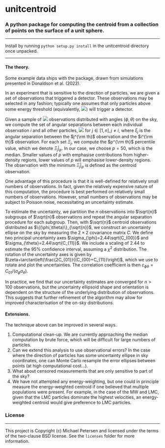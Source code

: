# unitcentroid

### A python package for computing the centroid from a collection of points on the surface of a unit sphere.

-------

Install by running `python setup.py install` in the unitcentroid directory once unpacked.

-------

#### The theory.

Some example data ships with the package, drawn from simulations presented in Donaldson et al. (2022).

In an experiment that is sensitive to the direction of particles, we are given a set of observations that triggered a detector. These observations may be selected in any fashion; typically one assumes that only particles above some energy threshold (equivalently,
<img src="https://render.githubusercontent.com/render/math?math=v_%7B%5Crm%7Bmin%7D%7D">) will trigger a detector.

Given a sample of
<img src="https://render.githubusercontent.com/render/math?math=n"> observations distributed with angles $(\phi,\theta)$ on the sky, we compute the set of angular separations between each individual observation $i$ and all other particles,
<img src="https://render.githubusercontent.com/render/math?math=%5CXi_i%20%3D%20%5C%7B%5Cxi_1%2C%5Cdots%2C%5Cxi_j%2C%5Cdots%2C%5Cxi_n%5C%7D">
for $j \in[1,n],j\ne i$, where $\xi_j$ is the angular separation between the $j^{\rm th}$ observation and the $i^{\rm th}$ observation. For each set $\Xi_j$, we compute the $p^{\rm th}$ percentile value, which we denote $\Xi_j|_{p}$. In our case, we choose $p=50$, which is the median. Smaller values of $p$ with emphasise contributions from higher-density regions, lower values of $p$ will emphasise lower-density regions. The observation with the minimum $\Xi_j|_{p}$ is defined as the centroid observation.

One advantage of this procedure is that it is well-defined for relatively small numbers of observations. In fact, given the relatively expensive nature of this computation, the procedure is best performed on relatively small numbers of observations. However, small numbers of observations may be subject to Poisson noise, necessitating an uncertainty estimate.

To estimate the uncertainty, we partition the $n$ observations into $\sqrt{n}$ subgroups of $\sqrt{n}$ observations and repeat the angular separation procedure for each subgroup. Then, with $\sqrt{n}$ centroid observations distributed as $\{(\phi,\theta)\}_{\sqrt{n}}$, we construct an uncertainty ellipse on the sky by measuring the $2\times2$ covariance matrix $C$. We define two principal uncertainty axes $\sigma_{\phi}=2.44\sqrt{C_{00}}$ and $\sigma_{\theta}=2.44\sqrt{C_{11}}$. We include a scaling of 2.44 to estimate the 95\% confidence interval, assuming a $\chi^2$ distribution. The rotation of the uncertainty axes is given by $\zeta=\arctan\left(\frac{2C_{01}}{(C_{00}+C_{11}}\right)$, which we use to rotate and plot the uncertainties.  The correlation coefficient is then $c_{\phi\theta}=C_{01}/(\sigma_{\phi}\sigma_{\theta})$. 

In practice, we find that our uncertainty estimates are converged for $n>100$ observations, but the uncertainty ellipsoid shape and orientation is dependent on the structure of the underlying distribution of observations. This suggests that further refinement of the algorithm may allow for improved characterisation of the on-sky distributions.


#### Extensions.

The technique above can be improved in several ways.
1. Computational clean-up. We are currently approaching the median computation by brute force, which will be difficult for large numbers of particles.
2. Can we extend this analysis to use observational errors? In the case where the direction of particles has some uncertainty ellipse in sky coordinates, one can Monte Carlo resample the error ellipses between points (at high computational cost...).
2. What about censored measurements that are only sensitive to part of the sky?
3. We have not attempted any energy-weighting, but one could in principle measure the energy-weighted centroid if one believed that multiple populations were present. For example, in the case of the MW and LMC, given that the LMC particles dominate the highest velocities, an energy-weighted centroid would give preference to LMC particles.



### License
-------

This project is Copyright (c) Michael Petersen and licensed under the terms of the two-clause BSD license. See the ``licenses`` folder for more information.
